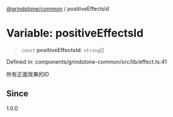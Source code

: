 [@grindstone/common](../globals.md) / positiveEffectsId

# Variable: positiveEffectsId

> `const` **positiveEffectsId**: `string`[]

Defined in: components/grindstone-common/src/lib/effect.ts:41

所有正面效果的ID

## Since

1.0.0
